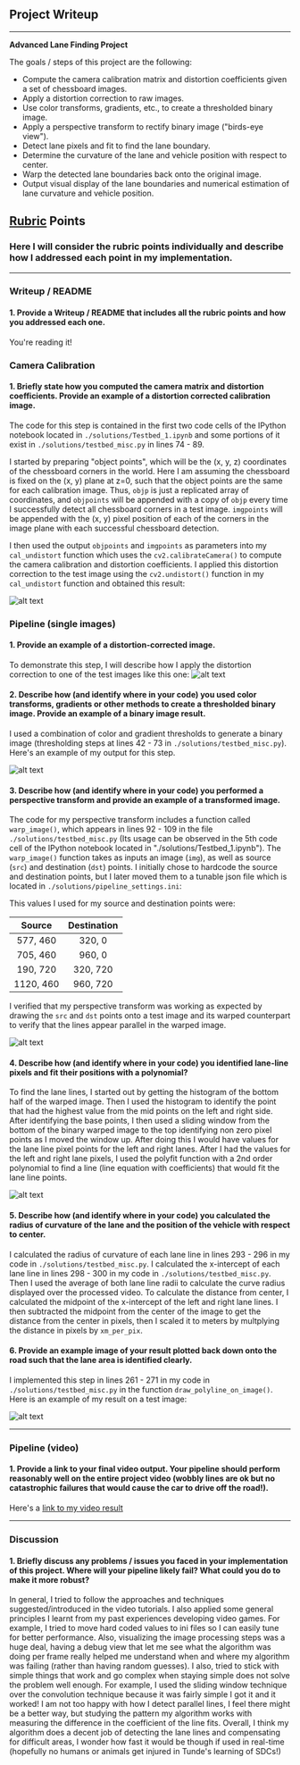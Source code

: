 ## Project Writeup

---

**Advanced Lane Finding Project**

The goals / steps of this project are the following:

* Compute the camera calibration matrix and distortion coefficients given a set of chessboard images.
* Apply a distortion correction to raw images.
* Use color transforms, gradients, etc., to create a thresholded binary image.
* Apply a perspective transform to rectify binary image ("birds-eye view").
* Detect lane pixels and fit to find the lane boundary.
* Determine the curvature of the lane and vehicle position with respect to center.
* Warp the detected lane boundaries back onto the original image.
* Output visual display of the lane boundaries and numerical estimation of lane curvature and vehicle position.

[//]: # (Image References)

[image1]: ./output_images/undist_calibration1.jpg "Undistorted"
[image2]: ./test_images/test1.jpg "Road Transformed"
[image3]: ./output_images/threshold_test1.jpg "Binary Example"
[image4]: ./output_images/pts_test2.jpg "Warp Example"
[image5]: ./output_images/lane_lines_image.jpg "Fit Visual"
[image6]: ./output_images/final_image.jpg "Output"
[video1]: ./project_video_solution.mp4 "Video"

## [Rubric](https://review.udacity.com/#!/rubrics/571/view) Points

### Here I will consider the rubric points individually and describe how I addressed each point in my implementation.  

---

### Writeup / README

#### 1. Provide a Writeup / README that includes all the rubric points and how you addressed each one.

You're reading it!

### Camera Calibration

#### 1. Briefly state how you computed the camera matrix and distortion coefficients. Provide an example of a distortion corrected calibration image.

The code for this step is contained in the first two code cells of the IPython notebook located in `./solutions/Testbed_1.ipynb` and some portions of it exist in `./solutions/testbed_misc.py` in lines 74 - 89.

I started by preparing "object points", which will be the (x, y, z) coordinates of the chessboard corners in the world. Here I am assuming the chessboard is fixed on the (x, y) plane at z=0, such that the object points are the same for each calibration image.  Thus, `objp` is just a replicated array of coordinates, and `objpoints` will be appended with a copy of `objp` every time I successfully detect all chessboard corners in a test image. `imgpoints` will be appended with the (x, y) pixel position of each of the corners in the image plane with each successful chessboard detection.  

I then used the output `objpoints` and `imgpoints` as parameters into my `cal_undistort` function which uses the `cv2.calibrateCamera()` to compute the camera calibration and distortion coefficients.  I applied this distortion correction to the test image using the `cv2.undistort()` function in my `cal_undistort` function and obtained this result: 

![alt text][image1]

### Pipeline (single images)

#### 1. Provide an example of a distortion-corrected image.

To demonstrate this step, I will describe how I apply the distortion correction to one of the test images like this one:
![alt text][image2]

#### 2. Describe how (and identify where in your code) you used color transforms, gradients or other methods to create a thresholded binary image.  Provide an example of a binary image result.

I used a combination of color and gradient thresholds to generate a binary image (thresholding steps at lines 42 - 73 in `./solutions/testbed_misc.py`).  Here's an example of my output for this step.

![alt text][image3]

#### 3. Describe how (and identify where in your code) you performed a perspective transform and provide an example of a transformed image.

The code for my perspective transform includes a function called `warp_image()`, which appears in lines 92 - 109 in the file `./solutions/testbed_misc.py` (Its usage can be observed in the 5th code cell of the IPython notebook located in "./solutions/Testbed_1.ipynb").  The `warp_image()` function takes as inputs an image (`img`), as well as source (`src`) and destination (`dst`) points.  I initially chose to hardcode the source and destination points, but I later moved them to a tunable json file which is located in `./solutions/pipeline_settings.ini`:

This values I used for my source and destination points were:

| Source        | Destination   | 
|:-------------:|:-------------:| 
| 577, 460      | 320, 0        | 
| 705, 460      | 960, 0        |
| 190, 720      | 320, 720      |
| 1120, 460     | 960, 720      |

I verified that my perspective transform was working as expected by drawing the `src` and `dst` points onto a test image and its warped counterpart to verify that the lines appear parallel in the warped image.

![alt text][image4]

#### 4. Describe how (and identify where in your code) you identified lane-line pixels and fit their positions with a polynomial?

To find the lane lines, I started out by getting the histogram of the bottom half of the warped image. Then I used the histogram to identify the point that had the highest value from the mid points on the left and right side. After identifying the base points, I then used a sliding window from the bottom of the binary warped image to the top identifying non zero pixel points as I moved the window up. After doing this I would have values for the lane line pixel points for the left and right lanes.
After I had the values for the left and right lane pixels, I used the polyfit function with a 2nd order polynomial to find a line (line equation with coefficients) that would fit the lane line points.

![alt text][image5]

#### 5. Describe how (and identify where in your code) you calculated the radius of curvature of the lane and the position of the vehicle with respect to center.

I calculated the radius of curvature of each lane line in lines 293 - 296 in my code in `./solutions/testbed_misc.py`.
I calculated the x-intercept of each lane line in lines 298 - 300 in my code in `./solutions/testbed_misc.py`.
Then I used the average of both lane line radii to calculate the curve radius displayed over the processed video.
To calculate the distance from center, I calculated the midpoint of the x-intercept of the left and right lane lines.
I then subtracted the midpoint from the center of the image to get the distance from the center in pixels, then I scaled it to meters by multplying the distance in pixels by `xm_per_pix`.

#### 6. Provide an example image of your result plotted back down onto the road such that the lane area is identified clearly.

I implemented this step in lines 261 - 271 in my code in `./solutions/testbed_misc.py` in the function `draw_polyline_on_image()`.  Here is an example of my result on a test image:

![alt text][image6]

---

### Pipeline (video)

#### 1. Provide a link to your final video output.  Your pipeline should perform reasonably well on the entire project video (wobbly lines are ok but no catastrophic failures that would cause the car to drive off the road!).

Here's a [link to my video result](./project_video_solution.mp4)

---

### Discussion

#### 1. Briefly discuss any problems / issues you faced in your implementation of this project.  Where will your pipeline likely fail?  What could you do to make it more robust?

In general, I tried to follow the approaches and techniques suggested/introduced in the video tutorials.
I also applied some general principles I learnt from my past experiences developing video games.
For example, I tried to move hard coded values to ini files so I can easily tune for better performance.
Also, visualizing the image processing steps was a huge deal, having a debug view that let me see what the algorithm was doing per frame really helped me understand when and where my algorithm was failing (rather than having random guesses).
I also, tried to stick with simple things that work and go complex when staying simple does not solve the problem well enough.
For example, I used the sliding window technique over the convolution technique because it was fairly simple I got it and it worked!
I am not too happy with how I detect parallel lines, I feel there might be a better way, but studying the pattern my algorithm works with measuring the difference in the coefficient of the line fits.
Overall, I think my algorithm does a decent job of detecting the lane lines and compensating for difficult areas, I wonder how fast it would be though if used in real-time (hopefully no humans or animals get injured in Tunde's learning of SDCs!)
